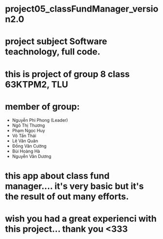 # project05_classFundManager_version2.0
# project subject Software teachnology, full code.
# this is project of group 8 class 63KTPM2, TLU
# member of group: 
  + Nguyễn Phi Phong (Leader)
  + Ngô Thị Thương
  + Phạm Ngọc Huy
  + Võ Tấn Thái
  + Lê Văn Quân
  + Đồng Văn Cường
  + Bùi Hoàng Hà
  + Nguyễn Văn Dương
# this app about class fund manager.... it's very basic but it's the result of out many efforts.
# wish you had a great experienci with this project... thank you <333
  
